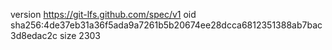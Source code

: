 version https://git-lfs.github.com/spec/v1
oid sha256:4de37eb31a36f5ada9a7261b5b20674ee28dcca6812351388ab7bac3d8edac2c
size 2303
